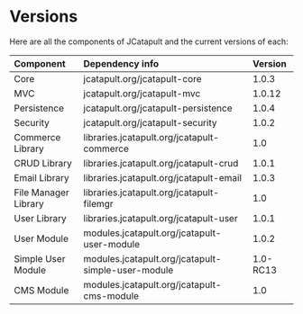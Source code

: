 # Versions #

Here are all the components of JCatapult and the current versions of each:

| **Component** | **Dependency info** | **Version** |
|:--------------|:--------------------|:------------|
| Core          | jcatapult.org/jcatapult-core | 1.0.3       |
| MVC           | jcatapult.org/jcatapult-mvc | 1.0.12      |
| Persistence   | jcatapult.org/jcatapult-persistence | 1.0.4       |
| Security      | jcatapult.org/jcatapult-security | 1.0.2       |
| Commerce Library | libraries.jcatapult.org/jcatapult-commerce | 1.0         |
| CRUD Library  | libraries.jcatapult.org/jcatapult-crud | 1.0.1       |
| Email Library | libraries.jcatapult.org/jcatapult-email | 1.0.3       |
| File Manager Library | libraries.jcatapult.org/jcatapult-filemgr | 1.0         |
| User Library  | libraries.jcatapult.org/jcatapult-user | 1.0.1       |
| User Module   | modules.jcatapult.org/jcatapult-user-module | 1.0.2       |
| Simple User Module | modules.jcatapult.org/jcatapult-simple-user-module | 1.0-RC13    |
| CMS Module    | modules.jcatapult.org/jcatapult-cms-module | 1.0         |